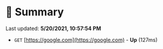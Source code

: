 # 📖 Summary
Last updated: **5/20/2021, 10:57:54 PM**

- `GET` [https://google.com](https://google.com) - **Up** (127ms)
